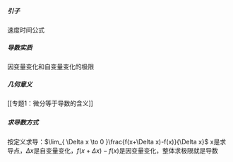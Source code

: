 ##### 引子
速度时间公式
##### 导数实质
因变量变化和自变量变化的极限
##### 几何意义
[[专题1：微分等于导数的含义]]
##### 

##### 求导数方式
按定义求导：$\lim_{ \Delta x \to 0 }\frac{f(x+\Delta x)-f(x)}{\Delta x}$
x是求导点，$\Delta x$是自变量变化，$f(x+\Delta x)-f(x)$是因变量变化，整体求极限就是导数
